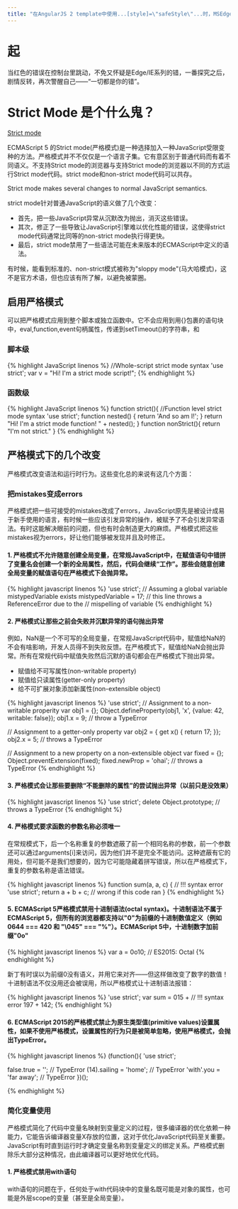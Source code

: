 ```yaml
---
title: "在AngularJS 2 template中使用...[style]=\"safeStyle\"...时，MSEdge报错...\"Assignment to read-only properites is not allowed in strict mode\""
---
```

# 起

当红色的错误在控制台里跳动，不免又怀疑是Edge/IE系列的错，一番探究之后，剧情反转，再次警醒自己——“一切都是你的错”。

# Strict Mode 是个什么鬼？

[Strict mode](https://developer.mozilla.org/zh-CN/docs/Web/JavaScript/Reference/Strict_mode)

ECMAScript 5 的Strict mode(严格模式)是一种选择加入一种JavaScript受限变种的方法。严格模式并不不仅仅是一个语言子集。它有意区别于普通代码而有着不同语义。不支持Strict mode的浏览器与支持Strict mode的浏览器以不同的方式运行Strict mode代码。strict mode和non-strict mode代码可以共存。

Strict mode makes several changes to normal JavaScript semantics. 

strict mode针对普通JavaScript的语义做了几个改变：

* 首先，把一些JavaScript异常从沉默改为抛出，消灭这些错误。
* 其次，修正了一些导致让JavaScript引擎难以优化性能的错误，这使得strict mode代码通常比同等的non-strict mode执行得更快。
* 最后，strict mode禁用了一些语法可能在未来版本的ECMAScript中定义的语法。

有时候，能看到标准的、non-strict模式被称为"sloppy mode"(马大哈模式)，这不是官方术语，但也应该有所了解，以避免被蒙圈。

## 启用严格模式

可以把严格模式应用到整个脚本或独立函数中。它不会应用到用{}包裹的语句块中，eval,function,event句柄属性，传递到setTimeout()的字符串，和


### 脚本级

{% highlight JavaScript linenos %}
//Whole-script strict mode syntax
'use strict';
var v = "Hi! I'm a strict mode script!";
{% endhighlight %}

### 函数级

{% highlight JavaScript linenos %}
function strict(){
  //Function level strict mode syntax
  'use strict';
  function nested() {
    return 'And so am I!';
  }
  return "Hi! I'm a strict mode function! " + nested();
}
function nonStrict(){
  return "I'm not strict."
}
{% endhighlight %}

## 严格模式下的几个改变

严格模式改变语法和运行时行为。这些变化总的来说有这几个方面：

### 把mistakes变成errors

严格模式把一些可接受的mistakes改成了errors，JavaScript原先是被设计成易于新手使用的语言，有时候一些应该引发异常的操作，被赋予了不会引发异常语法。有时这能解决眼前的问题，但也有时会制造更大的麻烦。严格模式把这些mistakes视为errors，好让他们能够被发现并且及时修正。

#### 1. 严格模式不允许随意创建全局变量，在常规JavaScript中，在赋值语句中错拼了变量名会创建一个新的全局属性，然后，代码会继续“工作”。那些会随意创建全局变量的赋值语句在严格模式下会抛异常。

{% highlight javascript linenos %}
'use strict';
                       // Assuming a global variable mistypedVariable exists
mistypedVariable = 17; // this line throws a ReferenceError due to the 
                       // mispelling of variable
{% endhighlight %}

#### 2. 严格模式让那些之前会失败并沉默异常的语句抛出异常

例如，NaN是一个不可写的全局变量，在常规JavaScript代码中，赋值给NaN的不会有啥影响，开发人员得不到失败反馈。在严格模式下，赋值给NaN会抛出异常。所有在常规代码中赋值失败然后沉默的语句都会在严格模式下抛出异常。

* 赋值给不可写属性(non-writable property)
* 赋值给只读属性(getter-only property)
* 给不可扩展对象添加新属性(non-extensible object)


{% highlight javascript linenos %}
'use strict';
// Assignment to a non-writable properity
var obj1 = {};
Object.defineProperty(obj1, 'x', {value: 42, writable: false});
obj1.x = 9; // throw a TypeError

// Assignment to a getter-only property
var obj2 = { get x() { return 17; }};
obj2.x = 5; // throws a TypeError

// Assignment to a new property on a non-extensible object
var fixed = {};
Object.preventExtension(fixed);
fixed.newProp = 'ohai'; // throws a TypeError
{% endhighlight %}

#### 3. 严格模式会让那些要删除“不能删除的属性”的尝试抛出异常（以前只是没效果）

{% highlight javascript linenos %}
'use strict';
delete Object.prototype; // throws a TypeError
{% endhighlight %}

#### 4. 严格模式要求函数的参数名称必须唯一

在常规模式下，后一个名称重复的参数遮蔽了前一个相同名称的参数，前一个参数还可以通过arguments[i]来访问，因为他们并不是完全不能访问。这种遮蔽有它的用处，但可能不是我们想要的，因为它可能隐藏着拼写错误，所以在严格模式下，重复的参数名称是语法错误。

{% highlight javascript linenos %}
function sum(a, a, c) { // !!! syntax error
  'use strict';
  return a + b + c; // wrong if this code ran
}
{% endhighlight %}

#### 5. ECMAScript 5严格模式禁用十进制语法(octal syntax)。十进制语法不属于ECMAScript 5，但所有的浏览器都支持以"0"为前缀的十进制数值定义（例如 0644 === 420 和 "\045" === "%"）。ECMAScript 5中，十进制数字加前缀"0o"

{% highlight javascript linenos %}
var a = 0o10; // ES2015: Octal
{% endhighlight %}

新丁有时误以为前缀0没有语义，并用它来对齐——但这样做改变了数字的数值！十进制语法不仅没用还会被误用，所以严格模式让十进制语法报错：

{% highlight javascript linenos %}
'use strict';
var sum = 015 + // !!! syntax error
          197 +
          142;
{% endhighlight %}

#### 6. ECMAScript 2015的严格模式禁止为原生类型值(primitive values)设置属性，如果不使用严格模式，设置属性的行为只是被简单忽略，使用严格模式，会抛出TypeError。

{% highlight javascript linenos %}
(function(){
  'use strict';

  false.true = '';          // TypeError
  (14).sailing = 'home';    // TypeError
  'with'.you = 'far away';  // TypeError
})();

{% endhighlight %}

### 简化变量使用

严格模式简化了代码中变量名映射到变量定义的过程，很多编译器的优化依赖一种能力，它能告诉编译器变量X存放的位置，这对于优化JavaScript代码至关重要。JavaScript有时直到运行时才确定变量名称到变量定义的绑定关系。严格模式删除乐大部分这种情况，由此编译器可以更好地优化代码。

#### 1. 严格模式禁用with语句

with语句的问题在于，任何处于with代码块中的变量名既可能是对象的属性，也可能是外层scope的变量（甚至是全局变量）。
